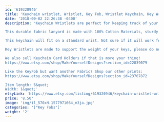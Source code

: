 ```yaml
---
id: '619320946'
title: 'Keychain wristlet, Wristlet, Key Fob, Wristlet Keychain, Key Wristlet, Best Friend Gift, Girly Keychain, Key Fob Wristlet, Keychain Key Ring'
date: '2018-09-02 22:26:38 -0400'
description: 'Keychain Wristlets are perfect for keeping track of your keys while grocery shopping, going to the gym, or running errands. Available in super fun and cute fabrics- they also make an awesome gift for teachers, coworkers, neighbors and friends!!

This durable fabric lanyard is made with 100% Cotton Materials, sturdy interfacing, and silver hardware. Pattern of the fabric will vary with each Key Fob- no two are identical.

This keychain will fit on a standard wrist. Not sure if it will work for you? Our Key Wristlets are made with a 12&quot; long piece of fabric, folded in half to create the look.

Key Wristlets are made to support the weight of your keys, please do not use this as a support for a purse or anything heavier than the average keychain.

We also sell Keychain Card Holders if that is more your thing! 
https://www.etsy.com/shop/MakeYourselfDesigns?section_id=22839079

Like the KeyFob but want another Fabric? Shop our other prints:
https://www.etsy.com/shop/MakeYourselfDesigns?section_id=23707872

Item length: 5&quot;
Width: 1&quot;'
etsyLink: 'https://www.etsy.com/listing/619320946/keychain-wristlet-wristlet-key-fob?utm_source=synctostaticsite&utm_medium=api&utm_campaign=api'
price: '8.50'
image: 'img/il_570xN.1577971664_m3ja.jpg'
categories: '["Key Fobs"]'
weight: '2'
---
```

